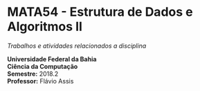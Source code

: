 # MATA54 - Estrutura de Dados e Algoritmos II
*Trabalhos e atividades relacionados a disciplina*  

**Universidade Federal da Bahia**  
**Ciência da Computação**  
**Semestre:** 2018.2  
**Professor:** Flávio Assis
